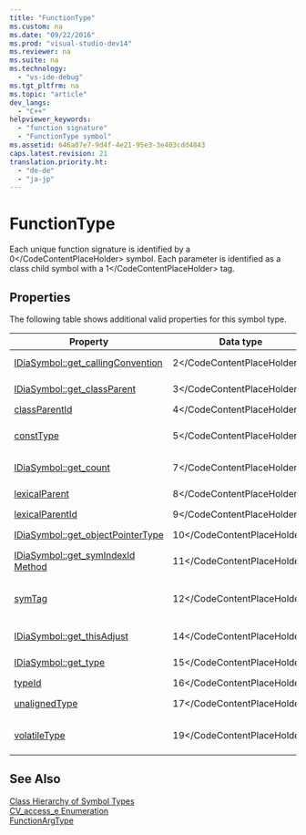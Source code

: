 ```yaml
---
title: "FunctionType"
ms.custom: na
ms.date: "09/22/2016"
ms.prod: "visual-studio-dev14"
ms.reviewer: na
ms.suite: na
ms.technology: 
  - "vs-ide-debug"
ms.tgt_pltfrm: na
ms.topic: "article"
dev_langs: 
  - "C++"
helpviewer_keywords: 
  - "function signature"
  - "FunctionType symbol"
ms.assetid: 646a07e7-9d4f-4e21-95e3-3e403cdd4843
caps.latest.revision: 21
translation.priority.ht: 
  - "de-de"
  - "ja-jp"
---
```

# FunctionType
Each unique function signature is identified by a <CodeContentPlaceHolder>0\</CodeContentPlaceHolder> symbol. Each parameter is identified as a class child symbol with a <CodeContentPlaceHolder>1\</CodeContentPlaceHolder> tag.  
  
## Properties  
 The following table shows additional valid properties for this symbol type.  
  
|Property|Data type|Description|  
|--------------|---------------|-----------------|  
|[IDiaSymbol::get_callingConvention](../vs140/idiasymbol--get_callingconvention.md)|<CodeContentPlaceHolder>2\</CodeContentPlaceHolder>|One of the values of the [CV_call_e Enumeration](../vs140/cv_call_e.md).|  
|[IDiaSymbol::get_classParent](../vs140/idiasymbol--get_classparent.md)|<CodeContentPlaceHolder>3\</CodeContentPlaceHolder>|Class that this function (or method) is a member of.|  
|[classParentId](../vs140/idiasymbol--get_classparentid.md)|<CodeContentPlaceHolder>4\</CodeContentPlaceHolder>|ID of the class parent symbol.|  
|[constType](../vs140/idiasymbol--get_consttype.md)|<CodeContentPlaceHolder>5\</CodeContentPlaceHolder>|<CodeContentPlaceHolder>6\</CodeContentPlaceHolder> if the function is marked as constant.|  
|[IDiaSymbol::get_count](../vs140/idiasymbol--get_count.md)|<CodeContentPlaceHolder>7\</CodeContentPlaceHolder>|Number of function parameters.|  
|[lexicalParent](../vs140/idiasymbol--get_lexicalparent.md)|<CodeContentPlaceHolder>8\</CodeContentPlaceHolder>|Symbol of the enclosing compiland.|  
|[lexicalParentId](../vs140/idiasymbol--get_lexicalparentid.md)|<CodeContentPlaceHolder>9\</CodeContentPlaceHolder>|ID of the lexical parent symbol.|  
|[IDiaSymbol::get_objectPointerType](../vs140/idiasymbol--get_objectpointertype.md)|<CodeContentPlaceHolder>10\</CodeContentPlaceHolder>|Type of the method's object pointer ("this").|  
|[IDiaSymbol::get_symIndexId Method](../vs140/idiasymbol--get_symindexid.md)|<CodeContentPlaceHolder>11\</CodeContentPlaceHolder>|Index ID of symbol.|  
|[symTag](../vs140/idiasymbol--get_symtag.md)|<CodeContentPlaceHolder>12\</CodeContentPlaceHolder>|Returns <CodeContentPlaceHolder>13\</CodeContentPlaceHolder> (one of the [SymTagEnum Enumeration](../vs140/symtagenum.md) values).|  
|[IDiaSymbol::get_thisAdjust](../vs140/idiasymbol--get_thisadjust.md)|<CodeContentPlaceHolder>14\</CodeContentPlaceHolder>|Logical "this" adjustor for the method.|  
|[IDiaSymbol::get_type](../vs140/idiasymbol--get_type.md)|<CodeContentPlaceHolder>15\</CodeContentPlaceHolder>|Symbol for the return value type.|  
|[typeId](../vs140/idiasymbol--get_typeid.md)|<CodeContentPlaceHolder>16\</CodeContentPlaceHolder>|ID of the type symbol.|  
|[unalignedType](../vs140/idiasymbol--get_unalignedtype.md)|<CodeContentPlaceHolder>17\</CodeContentPlaceHolder>|<CodeContentPlaceHolder>18\</CodeContentPlaceHolder> if the function is unaligned.|  
|[volatileType](../vs140/idiasymbol--get_volatiletype.md)|<CodeContentPlaceHolder>19\</CodeContentPlaceHolder>|<CodeContentPlaceHolder>20\</CodeContentPlaceHolder> if the function is marked as volatile.|  
  
## See Also  
 [Class Hierarchy of Symbol Types](../vs140/class-hierarchy-of-symbol-types.md)   
 [CV_access_e Enumeration](../vs140/cv_access_e.md)   
 [FunctionArgType](../vs140/functionargtype.md)